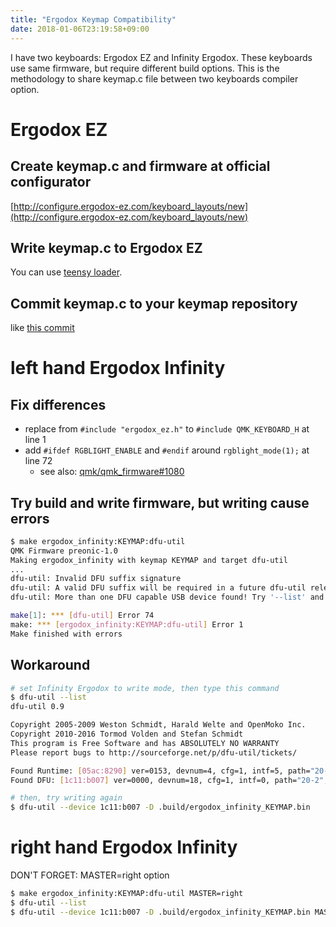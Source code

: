 ```yaml
---
title: "Ergodox Keymap Compatibility"
date: 2018-01-06T23:19:58+09:00
---
```


I have two keyboards: Ergodox EZ and Infinity Ergodox.
These keyboards use same firmware, but require different build options.
This is the methodology to share keymap.c file between two keyboards compiler option.

# Ergodox EZ
## Create keymap.c and firmware at official configurator
[http://configure.ergodox-ez.com/keyboard_layouts/new](http://configure.ergodox-ez.com/keyboard_layouts/new)

## Write keymap.c to Ergodox EZ
You can use [teensy loader](https://www.pjrc.com/teensy/loader.html).

## Commit keymap.c to your keymap repository
like [this commit](https://github.com/yuukigoodman/qmk_firmware/commit/aca0caa1dd2df0d7c0d18ab645f0b859edbd35b2)

# left hand Ergodox Infinity
## Fix differences
- replace from `#include "ergodox_ez.h"` to `#include QMK_KEYBOARD_H` at line 1
- add `#ifdef RGBLIGHT_ENABLE` and `#endif` around `rgblight_mode(1);` at line 72
  - see also: [qmk/qmk_firmware#1080](https://github.com/qmk/qmk_firmware/issues/1080)

## Try build and write firmware, but writing cause errors

```bash
$ make ergodox_infinity:KEYMAP:dfu-util
QMK Firmware preonic-1.0
Making ergodox_infinity with keymap KEYMAP and target dfu-util
...
dfu-util: Invalid DFU suffix signature
dfu-util: A valid DFU suffix will be required in a future dfu-util release!!!
dfu-util: More than one DFU capable USB device found! Try '--list' and specify the serial number or disconnect all but one device

make[1]: *** [dfu-util] Error 74
make: *** [ergodox_infinity:KEYMAP:dfu-util] Error 1
Make finished with errors
```

## Workaround

```bash
# set Infinity Ergodox to write mode, then type this command
$ dfu-util --list
dfu-util 0.9

Copyright 2005-2009 Weston Schmidt, Harald Welte and OpenMoko Inc.
Copyright 2010-2016 Tormod Volden and Stefan Schmidt
This program is Free Software and has ABSOLUTELY NO WARRANTY
Please report bugs to http://sourceforge.net/p/dfu-util/tickets/

Found Runtime: [05ac:8290] ver=0153, devnum=4, cfg=1, intf=5, path="20-3", alt=0, name="UNKNOWN", serial="UNKNOWN"
Found DFU: [1c11:b007] ver=0000, devnum=18, cfg=1, intf=0, path="20-2", alt=0, name="Kiibohd DFU", serial="mk20dx256vlh7"

# then, try writing again
$ dfu-util --device 1c11:b007 -D .build/ergodox_infinity_KEYMAP.bin
```

# right hand Ergodox Infinity
DON'T FORGET: MASTER=right option

```bash
$ make ergodox_infinity:KEYMAP:dfu-util MASTER=right
$ dfu-util --list
$ dfu-util --device 1c11:b007 -D .build/ergodox_infinity_KEYMAP.bin MASTER=right
```